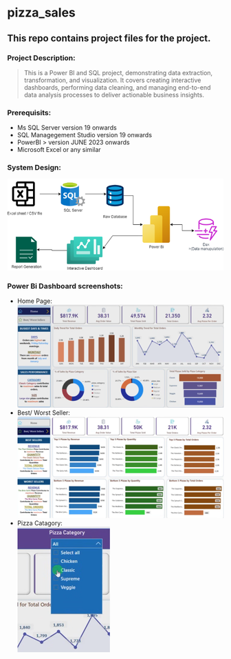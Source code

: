# pizza_sales <br/>
## This repo contains project files for the project. <br/>
### Project Description: <br/>
> This is a Power BI and SQL project, demonstrating data extraction, transformation, and visualization. It covers creating interactive dashboards, performing data cleaning, and managing end-to-end data analysis processes to deliver actionable business insights. <br/>
### Prerequisits: <br/>
* Ms SQL Server version 19 onwards <br/>
* SQL Managegement Studio version 19 onwards <br/>
* PowerBI >  version JUNE 2023 onwards <br/>
* Microsoft Excel or any similar <br/>
<!---
:  Import raw data into it, make a database, write queries as per problem statements > server
:  Create a interactive dashbord linked to ms sql server , or import the csv , data cleaning , data processing usinfg dax > bi
--->
### System Design: <br/>
![System Design Image](https://github.com/anindyadas2001/pizza_sales/blob/2fe013642a047fa53347e2cda2acfc4bb8260221/SysDesign.png)
<br/>
### Power Bi Dashboard screenshots:
* Home Page: <br/>
![Image](https://github.com/anindyadas2001/pizza_sales/blob/7ba721dcb7580b32bc256abd9362fa2bb3155ac4/Dashboard_Screenshots/Dashboard1.png)
* Best/ Worst Seller: <br/>
![Image](https://github.com/anindyadas2001/pizza_sales/blob/c2a549130350cf9624a2eb27c57a61040e43acf7/Dashboard_Screenshots/Dashboard2.png)
* Pizza Catagory: <br/>
![Image](https://github.com/anindyadas2001/pizza_sales/blob/7ba721dcb7580b32bc256abd9362fa2bb3155ac4/Dashboard_Screenshots/catagory1.png)

